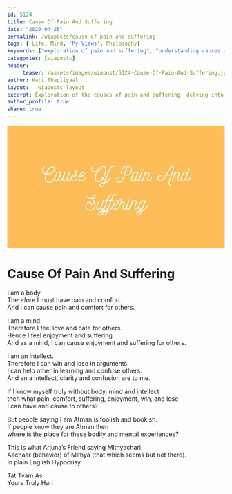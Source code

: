 ```yaml
--- 
id: 5124 
title: Cause Of Pain And Suffering
date: "2020-04-26"
permalink: /wiaposts/cause-of-pain-and-suffering
tags: [ Life, Mind, 'My Views', Philosophy]    
keywords: ["exploration of pain and suffering", "understanding causes of suffering in philosophy", "poetic insights on pain and human experience", "philosophy of suffering and healing", "exploring pain and suffering in philosophical context"]  
categories: [wiaposts] 
header:
     teaser: /assets/images/wiapost/5124-Cause-Of-Pain-And-Suffering.jpg
author: Hari Thapliyaal 
layout:   wiaposts-layout
excerpt: Exploration of the causes of pain and suffering, delving into insights on human experience and healing.
author_profile: true 
share: true 
---
```


![Cause Of Pain And Suffering](/assets/images/wiapost/5124-Cause-Of-Pain-And-Suffering.jpg)     
   
# Cause Of Pain And Suffering   
   
I am a body.     
Therefore I must have pain and comfort.     
And I can cause pain and comfort for others.    
    
I am a mind.     
Therefore I feel love and hate for others.     
Hence I feel enjoyment and suffering.     
And as a mind, I can cause enjoyment and suffering for others.    
    
I am an intellect.     
Therefore I can win and lose in arguments.     
I can help other in learning and confuse others.     
And an a intellect, clarity and confusion are to me.    
    
If I know myself truly without body, mind and intellect     
then what pain, comfort, suffering, enjoyment, win, and lose     
I can have and cause to others?    
    
But people saying I am Atman is foolish and bookish.     
If people know they are Atman then     
where is the place for these bodily and mental experiences?    
    
This is what Arjuna’s Friend saying Mithyachari.     
Aachaar (behavior) of Mithya (that which seems but not there).     
In plain English Hypocrisy.    
    
Tat Tvam Asi     
Yours Truly Hari    
